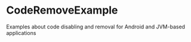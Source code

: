 # CodeRemoveExample
Examples about code disabling and removal for Android and JVM-based applications
